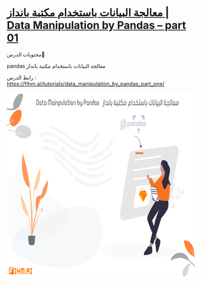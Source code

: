 # [معالجة البيانات باستخدام مكتبة بانداز | Data Manipulation by Pandas – part 01](https://fihm.ai/tutorials/data_manipulation_by_pandas_part_one/)

محتويات الدرس📄 

 pandas معالجة البيانات باستخدام مكتبة بانداز 


رابط الدرس : 
https://fihm.ai/tutorials/data_manipulation_by_pandas_part_one/


<img src="image/1.png" alt="Image" height="500" width="900" class="center">

